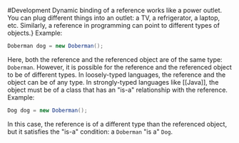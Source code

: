 #Development 
Dynamic binding of a reference works like a power outlet. You can plug different things into an outlet: a TV, a refrigerator, a laptop, etc. Similarly, a reference in programming can point to different types of objects.}
Example:
```java
Doberman dog = new Doberman();
```
Here, both the reference and the referenced object are of the same type: `Doberman`. However, it is possible for the reference and the referenced object to be of different types.
In loosely-typed languages, the reference and the object can be of any type. In strongly-typed languages like [[Java]], the object must be of a class that has an "is-a" relationship with the reference.
Example:
```java
Dog dog = new Doberman();
```
In this case, the reference is of a different type than the referenced object, but it satisfies the "is-a" condition: a `Doberman` "is a" `Dog`.
